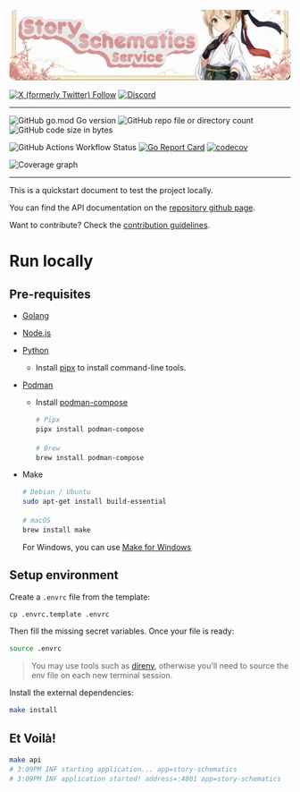 ![Story Schematics Service](./docs/assets/service%20story%20schematics%20banner.png)

[![X (formerly Twitter) Follow](https://img.shields.io/twitter/follow/agora_ecrivains)](https://twitter.com/agora_ecrivains)
[![Discord](https://img.shields.io/discord/1315240114691248138?logo=discord)](https://discord.gg/rp4Qr8cA)

<hr />

![GitHub go.mod Go version](https://img.shields.io/github/go-mod/go-version/a-novel/story-schematics)
![GitHub repo file or directory count](https://img.shields.io/github/directory-file-count/a-novel/story-schematics)
![GitHub code size in bytes](https://img.shields.io/github/languages/code-size/a-novel/story-schematics)

![GitHub Actions Workflow Status](https://img.shields.io/github/actions/workflow/status/a-novel/story-schematics/main.yaml)
[![Go Report Card](https://goreportcard.com/badge/github.com/a-novel/story-schematics)](https://goreportcard.com/report/github.com/a-novel/story-schematics)
[![codecov](https://codecov.io/gh/a-novel/story-schematics/graph/badge.svg?token=uc71lIIr8G)](https://codecov.io/gh/a-novel/story-schematics)

![Coverage graph](https://codecov.io/gh/a-novel/story-schematics/graphs/sunburst.svg?token=uc71lIIr8G)

<hr />

This is a quickstart document to test the project locally.

You can find the API documentation on the [repository github page](https://a-novel.github.io/story-schematics/).

Want to contribute? Check the [contribution guidelines](CONTRIBUTING.md).

# Run locally

## Pre-requisites

- [Golang](https://go.dev/doc/install)
- [Node.js](https://nodejs.org/en/download/)
- [Python](https://www.python.org/downloads/)
  - Install [pipx](https://pipx.pypa.io/stable/installation/) to install command-line tools.
- [Podman](https://podman.io/docs/installation)

  - Install [podman-compose](https://github.com/containers/podman-compose)

    ```bash
    # Pipx
    pipx install podman-compose

    # Brew
    brew install podman-compose
    ```

- Make

  ```bash
  # Debian / Ubuntu
  sudo apt-get install build-essential

  # macOS
  brew install make
  ```

  For Windows, you can use [Make for Windows](https://gnuwin32.sourceforge.net/packages/make.htm)

## Setup environment

Create a `.envrc` file from the template:

```bash
cp .envrc.template .envrc
```

Then fill the missing secret variables. Once your file is ready:

```bash
source .envrc
```

> You may use tools such as [direnv](https://direnv.net/), otherwise you'll need to source the env file on each new
> terminal session.

Install the external dependencies:

```bash
make install
```

## Et Voilà!

```bash
make api
# 3:09PM INF starting application... app=story-schematics
# 3:09PM INF application started! address=:4001 app=story-schematics
```
